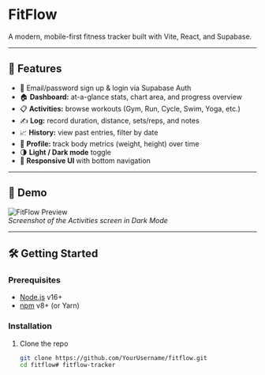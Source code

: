 # FitFlow

A modern, mobile-first fitness tracker built with Vite, React, and Supabase.

---

## 🚀 Features

- 🔐 Email/password sign up & login via Supabase Auth  
- 🏠 **Dashboard:** at-a-glance stats, chart area, and progress overview  
- 📋 **Activities:** browse workouts (Gym, Run, Cycle, Swim, Yoga, etc.)  
- ✍️ **Log:** record duration, distance, sets/reps, and notes  
- 📈 **History:** view past entries, filter by date  
- 👤 **Profile:** track body metrics (weight, height) over time  
- 🌗 **Light / Dark mode** toggle  
- 📱 **Responsive UI** with bottom navigation  

---

## 📸 Demo

![FitFlow Preview](./public/preview.png)  
*Screenshot of the Activities screen in Dark Mode*

---

## 🛠 Getting Started

### Prerequisites

- [Node.js](https://nodejs.org/) v16+  
- [npm](https://www.npmjs.com/) v8+ (or Yarn)

### Installation

1. Clone the repo  
   ```bash
   git clone https://github.com/YourUsername/fitflow.git
   cd fitflow# fitflow-tracker
